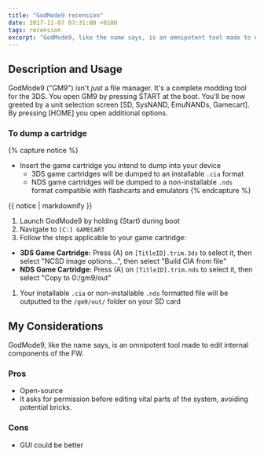 ```yaml
---
title: "GodMode9 recension"
date: 2017-11-07 07:31:00 +0100
tags: recension
excerpt: "GodMode9, like the name says, is an omnipotent tool made to edit internal components of the FW."
---
```

## Description and Usage
GodMode9 ("GM9") isn't *just* a file manager.
It's a complete modding tool for the 3DS.<!--more-->
You open GM9 by pressing START at the boot. You'll be now greeted by a unit selection screen [SD, SysNAND, EmuNANDs, Gamecart].
By pressing [HOME] you open additional options.
### To dump a cartridge
{% capture notice %}
+ Insert the game cartridge you intend to dump into your device
  + 3DS game cartridges will be dumped to an installable `.cia` format
  + NDS game cartridges will be dumped to a non-installable `.nds` format compatible with flashcarts and emulators
{% endcapture %}

<div class="notice--info">{{ notice | markdownify }}</div>

1. Launch GodMode9 by holding (Start) during boot
1. Navigate to `[C:] GAMECART`
1. Follow the steps applicable to your game cartridge:
  + **3DS Game Cartridge:** Press (A) on `[TitleID].trim.3ds` to select it, then select "NCSD image options...", then select "Build CIA from file"
  + **NDS Game Cartridge:** Press (A) on `[TitleID].trim.nds` to select it, then select "Copy to 0:/gm9/out"
1. Your installable `.cia` or non-installable `.nds` formatted file will be outputted to the `/gm9/out/` folder on your SD card

## My Considerations
GodMode9, like the name says, is an omnipotent tool made to edit internal components of the FW.

### Pros
* Open-source
* It asks for permission before editing vital parts of the system, avoiding potential bricks.

### Cons
* GUI could be better
